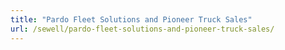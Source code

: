 ```yaml
---
title: "Pardo Fleet Solutions and Pioneer Truck Sales"
url: /sewell/pardo-fleet-solutions-and-pioneer-truck-sales/
---
```

